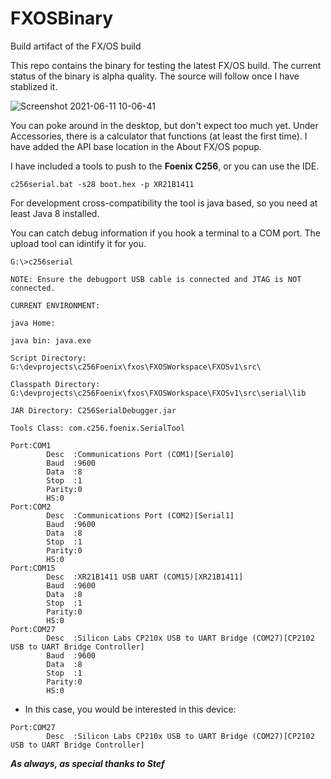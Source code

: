 # FXOSBinary
Build artifact of the FX/OS build


This repo contains the binary for testing the latest FX/OS build.  The current status of the binary is alpha quality.  The source will follow once I have stablized it.

![Screenshot 2021-06-11 10-06-41](https://user-images.githubusercontent.com/37045780/121708148-e3c54f80-ca9c-11eb-9615-5908e348c706.png)

You can poke around in the desktop, but don't expect too much yet.  Under Accessories, there is a calculator that functions (at least the first time).
I have added the API base location in the About FX/OS popup.

I have included a tools to push to the **Foenix C256**, or you can use the IDE.

```
c256serial.bat -s28 boot.hex -p XR21B1411
```

For development cross-compatibility the tool is java based, so you need at least Java 8 installed.

You can catch debug information if you hook a terminal to a COM port.  The upload tool can idintify it for you.

```
G:\>c256serial

NOTE: Ensure the debugport USB cable is connected and JTAG is NOT connected.

CURRENT ENVIRONMENT:

java Home:

java bin: java.exe

Script Directory: G:\devprojects\c256Foenix\fxos\FXOSWorkspace\FXOSv1\src\

Classpath Directory: G:\devprojects\c256Foenix\fxos\FXOSWorkspace\FXOSv1\src\serial\lib

JAR Directory: C256SerialDebugger.jar

Tools Class: com.c256.foenix.SerialTool

Port:COM1
        Desc  :Communications Port (COM1)[Serial0]
        Baud  :9600
        Data  :8
        Stop  :1
        Parity:0
        HS:0
Port:COM2
        Desc  :Communications Port (COM2)[Serial1]
        Baud  :9600
        Data  :8
        Stop  :1
        Parity:0
        HS:0
Port:COM15
        Desc  :XR21B1411 USB UART (COM15)[XR21B1411]
        Baud  :9600
        Data  :8
        Stop  :1
        Parity:0
        HS:0
Port:COM27
        Desc  :Silicon Labs CP210x USB to UART Bridge (COM27)[CP2102 USB to UART Bridge Controller]
        Baud  :9600
        Data  :8
        Stop  :1
        Parity:0
        HS:0
```

* In this case, you would be interested in this device:

```
Port:COM27
        Desc  :Silicon Labs CP210x USB to UART Bridge (COM27)[CP2102 USB to UART Bridge Controller]
```

***As always, as special thanks to Stef***
